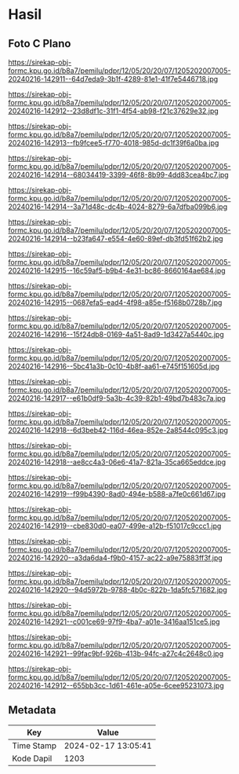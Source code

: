 # Hasil

## Foto C Plano

https://sirekap-obj-formc.kpu.go.id/b8a7/pemilu/pdpr/12/05/20/20/07/1205202007005-20240216-142911--64d7eda9-3b1f-4289-81e1-41f7e5446718.jpg

https://sirekap-obj-formc.kpu.go.id/b8a7/pemilu/pdpr/12/05/20/20/07/1205202007005-20240216-142912--23d8df1c-31f1-4f54-ab98-f21c37629e32.jpg

https://sirekap-obj-formc.kpu.go.id/b8a7/pemilu/pdpr/12/05/20/20/07/1205202007005-20240216-142913--fb9fcee5-f770-4018-985d-dc1f39f6a0ba.jpg

https://sirekap-obj-formc.kpu.go.id/b8a7/pemilu/pdpr/12/05/20/20/07/1205202007005-20240216-142914--68034419-3399-46f8-8b99-4dd83cea4bc7.jpg

https://sirekap-obj-formc.kpu.go.id/b8a7/pemilu/pdpr/12/05/20/20/07/1205202007005-20240216-142914--3a71d48c-dc4b-4024-8279-6a7dfba099b6.jpg

https://sirekap-obj-formc.kpu.go.id/b8a7/pemilu/pdpr/12/05/20/20/07/1205202007005-20240216-142914--b23fa647-e554-4e60-89ef-db3fd51f62b2.jpg

https://sirekap-obj-formc.kpu.go.id/b8a7/pemilu/pdpr/12/05/20/20/07/1205202007005-20240216-142915--16c59af5-b9b4-4e31-bc86-8660164ae684.jpg

https://sirekap-obj-formc.kpu.go.id/b8a7/pemilu/pdpr/12/05/20/20/07/1205202007005-20240216-142915--0687efa5-ead4-4f98-a85e-f5168b0728b7.jpg

https://sirekap-obj-formc.kpu.go.id/b8a7/pemilu/pdpr/12/05/20/20/07/1205202007005-20240216-142916--15f24db8-0169-4a51-8ad9-1d3427a5440c.jpg

https://sirekap-obj-formc.kpu.go.id/b8a7/pemilu/pdpr/12/05/20/20/07/1205202007005-20240216-142916--5bc41a3b-0c10-4b8f-aa61-e745f151605d.jpg

https://sirekap-obj-formc.kpu.go.id/b8a7/pemilu/pdpr/12/05/20/20/07/1205202007005-20240216-142917--e61b0df9-5a3b-4c39-82b1-49bd7b483c7a.jpg

https://sirekap-obj-formc.kpu.go.id/b8a7/pemilu/pdpr/12/05/20/20/07/1205202007005-20240216-142918--6d3beb42-116d-46ea-852e-2a8544c095c3.jpg

https://sirekap-obj-formc.kpu.go.id/b8a7/pemilu/pdpr/12/05/20/20/07/1205202007005-20240216-142918--ae8cc4a3-06e6-41a7-821a-35ca665eddce.jpg

https://sirekap-obj-formc.kpu.go.id/b8a7/pemilu/pdpr/12/05/20/20/07/1205202007005-20240216-142919--f99b4390-8ad0-494e-b588-a7fe0c661d67.jpg

https://sirekap-obj-formc.kpu.go.id/b8a7/pemilu/pdpr/12/05/20/20/07/1205202007005-20240216-142919--cbe830d0-ea07-499e-a12b-f51017c9ccc1.jpg

https://sirekap-obj-formc.kpu.go.id/b8a7/pemilu/pdpr/12/05/20/20/07/1205202007005-20240216-142920--a3da6da4-f9b0-4157-ac22-a9e75883ff3f.jpg

https://sirekap-obj-formc.kpu.go.id/b8a7/pemilu/pdpr/12/05/20/20/07/1205202007005-20240216-142920--94d5972b-9788-4b0c-822b-1da5fc571682.jpg

https://sirekap-obj-formc.kpu.go.id/b8a7/pemilu/pdpr/12/05/20/20/07/1205202007005-20240216-142921--c001ce69-97f9-4ba7-a01e-3416aa151ce5.jpg

https://sirekap-obj-formc.kpu.go.id/b8a7/pemilu/pdpr/12/05/20/20/07/1205202007005-20240216-142921--99fac9bf-926b-413b-94fc-a27c4c2648c0.jpg

https://sirekap-obj-formc.kpu.go.id/b8a7/pemilu/pdpr/12/05/20/20/07/1205202007005-20240216-142912--655bb3cc-1d61-461e-a05e-6cee95231073.jpg


## Metadata

| Key        | Value               |
| ---------- | ------------------- |
| Time Stamp | 2024-02-17 13:05:41 |
| Kode Dapil | 1203                |



